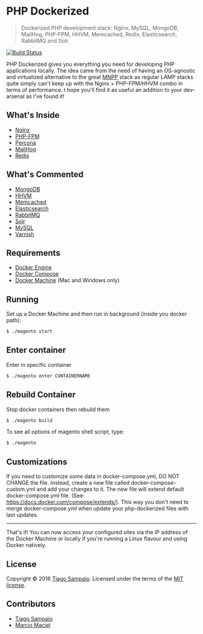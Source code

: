 # **PHP Dockerized**
> Dockerized PHP development stack: Nginx, MySQL, MongoDB, MailHog, PHP-FPM, HHVM, Memcached, Redis, Elasticsearch, RabbitMQ and Solr.

[![Build Status](https://travis-ci.org/tiagosampaio/php-dockerized.svg?branch=master)](https://travis-ci.org/tiagosampaio/php-dockerized)

PHP Dockerized gives you everything you need for developing PHP applications locally. The idea came from the need of having an OS-agnostic and virtualized alternative to the great [MNPP](https://github.com/jyr/MNPP) stack as regular LAMP stacks quite simply can't keep up with the Nginx + PHP-FPM/HHVM combo in terms of performance. I hope you'll find it as useful an addition to your dev-arsenal as I've found it!

## What's Inside
* [Nginx](http://nginx.org/)
* [PHP-FPM](http://php-fpm.org/)
* [Percona](https://www.percona.com/)
* [MailHog](https://github.com/mailhog/MailHog)
* [Redis](http://redis.io/)


## What's Commented
* [MongoDB](http://www.mongodb.org/)
* [HHVM](http://www.hhvm.com/)
* [Memcached](http://memcached.org/)
* [Elasticsearch](http://www.elasticsearch.org/)
* [RabbitMQ](https://www.rabbitmq.com/)
* [Solr](http://lucene.apache.org/solr/)
* [MySQL](http://www.mysql.com/)
* [Varnish](https://varnish-cache.org/)

## Requirements
* [Docker Engine](https://docs.docker.com/installation/)
* [Docker Compose](https://docs.docker.com/compose/)
* [Docker Machine](https://docs.docker.com/machine/) (Mac and Windows only)

## Running
Set up a Docker Machine and then run in background (inside you docker path):
```sh
$ ./magento start
```

## Enter container
Enter in specific container
```sh
$ ./magento enter CONTAINERNAME
```

## Rebuild Container
Stop docker containers then rebuild them
```sh
$ ./magento build
```

To see all options of magento shell script, type:
```sh
$ ./magento
```

## Customizations
If you need to customize some data in docker-compose.yml, DO NOT CHANGE the file. Instead, create a new file called docker-compose-custom.yml and add your changes to it. The new file will extend default docker-compose.yml file. (See: https://docs.docker.com/compose/extends/). This way you don't need to merge docker-compose.yml when update your php-dockerized files with last updates.

----------
That's it! You can now access your configured sites via the IP address of the Docker Machine or locally if you're running a Linux flavour and using Docker natively.

## License
Copyright &copy; 2016 [Tiago Sampaio](http://tiagosampaio.com). Licensed under the terms of the [MIT license](LICENSE.md).

## Contributors

* [Tiago Sampaio](http://tiagosampaio.com)
* [Marcio Maciel](http://magecore.com.br)
